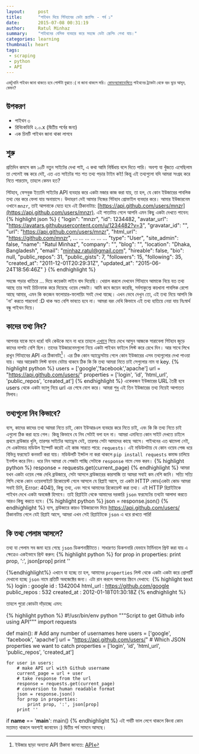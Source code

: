 ```yaml
---
layout:     post
title:      "পাইথন দিয়ে গিটহাবের ডেটা স্ক্র্যাপিং - পর্ব ১"
date:       2015-07-08 00:31:19
author:     Ratul Minhaz
summary:    "পাইথনের বেসিক ব্যবহার করে সহজে ডেটা স্ক্রেপিং শেখা যায়।"
categories: learning
thumbnail: heart
tags:
 - scraping
 - python
 - API
---
```


<small>
  একটুখানি পাইথন জানা থাকতে হবে পোস্টটা বুঝতে :( না জানা থাকলে সরি। <a href="http://www.codecademy.com/en/tracks/python">কোডঅ্যাকাডেমিতে</a> পাইথনের ট্র্যাকটা থেকে বরং ঘুরে আসুন, কেমন?
</small>


## উপকরণ
- পাইথন ৩
- রিথিংকডিবি ২.০.x (দ্বিতীয় পর্বের জন্য)
- এক চিমটি পাইথন জানা থাকা লাগবে


## শুরু
প্রতিদিন কমসে কম ১০টি নতুন সাইটের দেখা পাই, এ কথা আমি নির্দ্বিধায় বলে দিতে পারি। অবশ্য যা খুঁজতে এসেছিলাম তা পেলেই বন্ধ করে দেই, এত এত সাইটের শত শত তথ্য পড়ার টাইম কই! কিন্তু এই তথ্যগুলো যদি আমরা সংগ্রহ করে নিতে পারতাম, তাহলে কেমন হত?

গিটহাব, ফেসবুক ইত্যাদি সাইটের API ব্যবহার করে একটা মজার কাজ করা যায়, তা হল, যে কোন ইউজারের পাবলিক তথ্য বের করে ফেলা যায় অনায়াসে। উদাহরণ দেই আমার নিজের গিটহাব প্রোফাইল ব্যবহার করে। আমার ইউজারনেম ওখানে `mnzr`, তাই আপনাকে যেতে হবে এই ঠিকানাটায়: [https://api.github.com/users/mnzr](https://api.github.com/users/mnzr). এই পাতাটায় গেলে আপনি এমন কিছু একটা দেখতে পাবেন:
{% highlight json %}
{
  "login": "mnzr",
  "id": 1234482,
  "avatar_url": "https://avatars.githubusercontent.com/u/1234482?v=3",
  "gravatar_id": "",
  "url": "https://api.github.com/users/mnzr",
  "html_url": "https://github.com/mnzr",
  ... ... ...
  ... ... ...
  "type": "User",
  "site_admin": false,
  "name": "Ratul Minhaz",
  "company": "",
  "blog": "",
  "location": "Dhaka, Bangladesh",
  "email": "minhaz.ratul@gmail.com",
  "hireable": false,
  "bio": null,
  "public_repos": 31,
  "public_gists": 7,
  "followers": 15,
  "following": 35,
  "created_at": "2011-12-01T20:29:31Z",
  "updated_at": "2015-06-24T18:56:46Z"
}
{% endhighlight %}

সহজে পড়ার খাতিরে ... দিয়ে কয়েকটা লাইন বাদ দিয়েছি। খেয়াল করলে দেখবেন গিটহাবে আমাকে নিয়ে যত তথ্য আছে তার সবই চিচিংফাক করে দিয়েছে ওয়েব পেজটা। আমি কবে জয়েন করেছি, সর্বসাকুল্যে কয়খানা পাবলিক রেপো আছে আমার, এমন কি কতজন ফলোয়ার-ফলোয়িং সবই দেখা যাচ্ছে। এখন ভেবে দেখুন তো, এই তথ্য নিয়ে আপনি কি 'না' করতে পারবেন! :D থাক অত বেশি ভাবতে হবে না। আমরা বরং দেখি কিভাবে এই তথ্য হাতিয়ে নেয়া যায় নিঃস্বার্থ বন্ধু পাইথন দিয়ে।


## কাদের তথ্য নিব?
আপনার যাকে মনে ধরে! যদি কেউকে মনে না ধরে তাহলে [এখানে](https://github.com/trending/developers) গিয়ে দেখে আসুন আজকে সারাবেলা গিটহাব জুড়ে কাদের দাপট্য বেশি ছিল। তাদের ইউজারনেমগুলো নিয়ে একটা পাইথন ফাইলে লিস্ট করে রেখে দিন। আর সাথে লিখে রাখুন গিটহাবের API এর ঠিকানাটা[^1]। এর ঠিক কোন অ্যাড্রেসটায় গেলে কোন ইউজারের এসব তথ্যগুলোর দেখা পাওয়া যায়। আর আরেকটা লিস্ট বানাব যেটায় থাকবে ঠিক কি কি তথ্য আমরা নিতে চাই সেগুলোর নাম বা key.
{% highlight python %}
users = ['google','facebook','apache']
url = "https://api.github.com/users/"
properties = ['login', 'id', 'html_url', 'public_repos', 'created_at']
{% endhighlight %}
একেকজন ইউজারের URL তৈরী হবে users থেকে একটা ভ্যালু নিয়ে url এর শেষে যোগ করে। আমরা শুধু এই তিন ইউজারের তথ্য নিয়েই আপাতত মিলাব।


## তথ্যগুলো নিব কিভাবে?
ব্যস, কাদের কাদের তথ্য আমরা নিতে চাই, কোন ইউআরএল ব্যবহার করে নিতে চাই, এবং কি কি তথ্য নিতে চাই এগুলো ঠিক করা হয়ে গেল। কিন্তু কিভাবে যে নিব সেটাই বলা হল না।
আমরা এমনিতে কোন সাইট দেখতে চাইলে প্রথমে ব্রাউজার খুলি, তারপর সাইটের অ্যাড্রেস দেই, তারপর সেটা আমাদের কাছে আসে। পাইথনের এত ঝামেলা নেই, সে একটামাত্র মডিউল ইম্পোর্ট করেই এই কাজ সারতে পারে: ‍`requests‍`। এই মডিউলটায় যে কোন ওয়েব পেজ ধরে বিভিন্ন ফরমেটে কনভার্ট করা যায়। মডিউলটি ইন্সটল না করা থাকলে `pip install requests` কমান্ড চালিয়ে ইনস্টল করে নিন।  ধরে নিন আমরা যে পেজটা পাচ্ছি সেটাকে `response` নামে সেভ করব।
{% highlight python %}
response = requests.get(current_page)
{% endhighlight %}
আমরা যখন একটা ওয়েব পেজ দেখি ব্রাউজারে, সেটা আসলে ব্রাউজারের কারসাজি তা আমরা সবাই কম বেশি জানি। সত্যি সত্যি পিসি থেকে কোন ওয়েবসাইটে রিকোয়েস্ট গেলে আসলে যে রিপ্লাই আসে, তা একটা HTTP কোড(একটা কোড আমরা সবাই চিনি, Error: 404!), কিছু তথ্য, এবং সাথে আমাদের রিকোয়েস্ট করা তথ্য। এই HTTP রিপ্লাইটাকে পাইথন দেখে একটা অবজেক্ট হিসাবে। তাই রিপ্লাইটা থেকে আমাদের দরকারি `json` ফরমেটের তথ্যটা আলাদা করতে আরও কিছু করতে হবে।
{% highlight python %}
json = response.json()
{% endhighlight %}
ব্যস, ব্রাউজারে কারও ইউজারনেম দিয়ে https://api.github.com/users/ ঠিকানাটায় গেলে যেই রিপ্লাই আসে, আমরা এখন সেই রিপ্লাইটাকে `json` এ ধরে রাখতে পারি!


## কি তথ্য পেলাম আসলে?
তথ্য যা পেলাম সব জমা হয়ে গেছে `json` ডিকশনারীটাতে। সাধারণত ডিকশনারি যেভাবে টার্মিনালে প্রিন্ট করা যায় এ ক্ষেত্রেও একইভাবে প্রিন্ট করুন:
{% highlight python %}
for prop in properties:
            print prop, ':', json[prop]
        print ''

{%endhighlight%}
এখানে যা হচ্ছে তা হল, আমাদের `properties` লিস্ট থেকে একটা একটা করে প্রোপার্টি দেখানো হচ্ছে `json` নামে প্রতিটি অবজেক্টের জন্য।
এটা রান করলে আপনার স্ক্রিনে দেখাবে:
‍‍‍
{% highlight text %}
login : google
id : 1342004
html_url : https://github.com/google
public_repos : 532
created_at : 2012-01-18T01:30:18Z
{% endhighlight %}


তাহলে পুরো কোডটা দাঁড়াচ্ছে এমন:

{% highlight python %}
#!/usr/bin/env python
"""Script to get Github info using API"""
import requests


def main():
    # Add any number of usernames here
    users = ['google', 'facebook', 'apache']
    url = "https://api.github.com/users/"
    # Which JSON properties we want to catch
    properties = ['login', 'id', 'html_url', 'public_repos', 'created_at']

    for user in users:
        # make API url with Github username
        current_page = url + user
        # take response from the url
        response = requests.get(current_page)
        # conversion to human readable format
        json = response.json()
        for prop in properties:
            print prop, ':', json[prop]
        print ''


if __name__ == '__main__':
    main()
{% endhighlight %}
এই পর্বটি ভাল লেগে থাকলে কিংবা কোন মতামত থাকলে অবশ্যই জানাবেন :) দ্বিতীয় পর্ব সামনে আসছে।


[^1]: ইউজার ছাড়া অন্যান্য API ঠিকানা জানতে: [API](https://developer.github.com/v3/)
